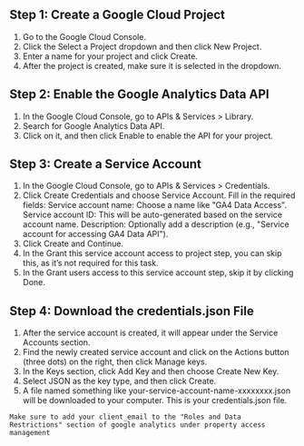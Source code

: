 ## Step 1: Create a Google Cloud Project
  1. Go to the Google Cloud Console.
  2. Click the Select a Project dropdown and then click New Project.
  3. Enter a name for your project and click Create.
  4. After the project is created, make sure it is selected in the dropdown.

## Step 2: Enable the Google Analytics Data API

  1. In the Google Cloud Console, go to APIs & Services > Library.
  2. Search for Google Analytics Data API.
  3. Click on it, and then click Enable to enable the API for your project.

## Step 3: Create a Service Account

  1. In the Google Cloud Console, go to APIs & Services > Credentials.
  2. Click Create Credentials and choose Service Account.
        Fill in the required fields:
        Service account name: Choose a name like "GA4 Data Access".
        Service account ID: This will be auto-generated based on the service account name.
        Description: Optionally add a description (e.g., "Service account for accessing GA4 Data API").
  3. Click Create and Continue.
  4. In the Grant this service account access to project step, you can skip this, as it’s not required for this task.
  5. In the Grant users access to this service account step, skip it by clicking Done.

## Step 4: Download the credentials.json File

   1.  After the service account is created, it will appear under the Service Accounts section.
   2. Find the newly created service account and click on the Actions button (three dots) on the right, then click Manage keys.
   3. In the Keys section, click Add Key and then choose Create New Key.
   4. Select JSON as the key type, and then click Create.
   5. A file named something like your-service-account-name-xxxxxxxx.json will be downloaded to your computer. This is your credentials.json file.

``` 
Make sure to add your client_email to the "Roles and Data Restrictions" section of google analytics under property access management